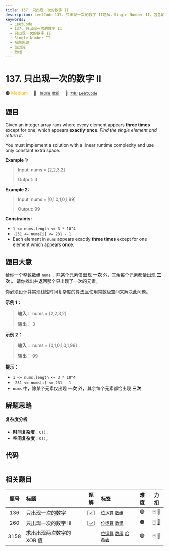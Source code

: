 ```yaml
---
title: 137. 只出现一次的数字 II
description: LeetCode 137. 只出现一次的数字 II题解，Single Number II，包含解题思路、复杂度分析以及完整的 JavaScript 代码实现。
keywords:
  - LeetCode
  - 137. 只出现一次的数字 II
  - 只出现一次的数字 II
  - Single Number II
  - 解题思路
  - 位运算
  - 数组
---
```


# 137. 只出现一次的数字 II

🟠 <font color=#ffb800>Medium</font>&emsp; 🔖&ensp; [`位运算`](/tag/bit-manipulation.md) [`数组`](/tag/array.md)&emsp; 🔗&ensp;[`力扣`](https://leetcode.cn/problems/single-number-ii) [`LeetCode`](https://leetcode.com/problems/single-number-ii)

## 题目

Given an integer array `nums` where every element appears **three times**
except for one, which appears **exactly once**. _Find the single element and
return it_.

You must implement a solution with a linear runtime complexity and use only
constant extra space.



**Example 1:**

> Input: nums = [2,2,3,2]
> 
> Output: 3

**Example 2:**

> Input: nums = [0,1,0,1,0,1,99]
> 
> Output: 99

**Constraints:**

  * `1 <= nums.length <= 3 * 10^4`
  * `-231 <= nums[i] <= 231 - 1`
  * Each element in `nums` appears exactly **three times** except for one element which appears **once**.


## 题目大意

给你一个整数数组 `nums` ，除某个元素仅出现 **一次** 外，其余每个元素都恰出现 **三次 。** 请你找出并返回那个只出现了一次的元素。

你必须设计并实现线性时间复杂度的算法且使用常数级空间来解决此问题。



**示例 1：**

> 
> 
> 
> 
> 
> **输入：** nums = [2,2,3,2]
> 
> **输出：** 3
> 
> 

**示例 2：**

> 
> 
> 
> 
> 
> **输入：** nums = [0,1,0,1,0,1,99]
> 
> **输出：** 99
> 
> 



**提示：**

  * `1 <= nums.length <= 3 * 10^4`
  * `-231 <= nums[i] <= 231 - 1`
  * `nums` 中，除某个元素仅出现 **一次** 外，其余每个元素都恰出现 **三次**


## 解题思路

#### 复杂度分析

- **时间复杂度**：`O()`，
- **空间复杂度**：`O()`，

## 代码

```javascript

```

## 相关题目

<!-- prettier-ignore -->
| 题号 | 标题 | 题解 | 标签 | 难度 | 力扣 |
| :------: | :------ | :------: | :------ | :------: | :------: |
| 136 | 只出现一次的数字 | [[✓]](/problem/0136.md) |  [`位运算`](/tag/bit-manipulation.md) [`数组`](/tag/array.md) | 🟢 | [🀄️](https://leetcode.cn/problems/single-number) [🔗](https://leetcode.com/problems/single-number) |
| 260 | 只出现一次的数字 III | [[✓]](/problem/0260.md) |  [`位运算`](/tag/bit-manipulation.md) [`数组`](/tag/array.md) | 🟠 | [🀄️](https://leetcode.cn/problems/single-number-iii) [🔗](https://leetcode.com/problems/single-number-iii) |
| 3158 | 求出出现两次数字的 XOR 值 |  |  [`位运算`](/tag/bit-manipulation.md) [`数组`](/tag/array.md) [`哈希表`](/tag/hash-table.md) | 🟢 | [🀄️](https://leetcode.cn/problems/find-the-xor-of-numbers-which-appear-twice) [🔗](https://leetcode.com/problems/find-the-xor-of-numbers-which-appear-twice) |